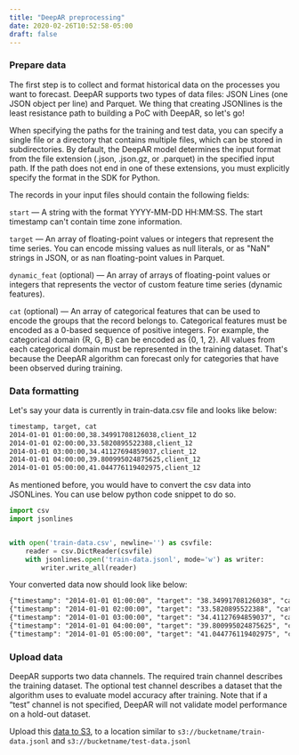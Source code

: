 ```yaml
---
title: "DeepAR preprocessing"
date: 2020-02-26T10:52:58-05:00
draft: false
---
```


### Prepare data

The first step is to collect and format historical data on the processes you want to forecast. DeepAR supports two types of data files: JSON Lines (one JSON object per line) and Parquet. We thing that creating JSONlines is the least  resistance path to building a PoC with DeepAR, so let's go!

When specifying the paths for the training and test data, you can specify a single file or a directory that contains multiple files, which can be stored in subdirectories. By default, the DeepAR model determines the input format from the file extension (.json, .json.gz, or .parquet) in the specified input path. If the path does not end in one of these extensions, you must explicitly specify the format in the SDK for Python.

The records in your input files should contain the following fields:

```start``` — A string with the format YYYY-MM-DD HH:MM:SS. The start timestamp can't contain time zone information.

```target``` — An array of floating-point values or integers that represent the time series. You can encode missing values as null literals, or as "NaN" strings in JSON, or as nan floating-point values in Parquet.

```dynamic_feat``` (optional) — An array of arrays of floating-point values or integers that represents the vector of custom feature time series (dynamic features).

```cat``` (optional) — An array of categorical features that can be used to encode the groups that the record belongs to. Categorical features must be encoded as a 0-based sequence of positive integers. For example, the categorical domain {R, G, B} can be encoded as {0, 1, 2}. All values from each categorical domain must be represented in the training dataset. That's because the DeepAR algorithm can forecast only for categories that have been observed during training.


### Data formatting

Let's say your data is currently in train-data.csv file and looks like below:

```html
timestamp, target, cat
2014-01-01 01:00:00,38.34991708126038,client_12
2014-01-01 02:00:00,33.5820895522388,client_12
2014-01-01 03:00:00,34.41127694859037,client_12
2014-01-01 04:00:00,39.800995024875625,client_12
2014-01-01 05:00:00,41.044776119402975,client_12
```

As mentioned before, you would have to convert the csv data into JSONLines. You can use below python code snippet to do so.

```python
import csv
import jsonlines


with open('train-data.csv', newline='') as csvfile:
	reader = csv.DictReader(csvfile)
	with jsonlines.open('train-data.jsonl', mode='w') as writer:
		writer.write_all(reader)
```

Your converted data now should look like below:
```html
{"timestamp": "2014-01-01 01:00:00", "target": "38.34991708126038", "cat": "client_12"}
{"timestamp": "2014-01-01 02:00:00", "target": "33.5820895522388", "cat": "client_12"}
{"timestamp": "2014-01-01 03:00:00", "target": "34.41127694859037", "cat": "client_12"}
{"timestamp": "2014-01-01 04:00:00", "target": "39.800995024875625", "cat": "client_12"}
{"timestamp": "2014-01-01 05:00:00", "target": "41.044776119402975", "cat": "client_12"}
```

### Upload data

DeepAR supports two data channels. The required train channel describes the training dataset. The optional test channel describes a dataset that the algorithm uses to evaluate model accuracy after training. Note that if a “test” channel is not specified, DeepAR will not validate model performance on a hold-out dataset.

Upload this [data to S3](../uploadtos3), to a location similar to ```s3://bucketname/train-data.jsonl``` and ```s3://bucketname/test-data.jsonl```
